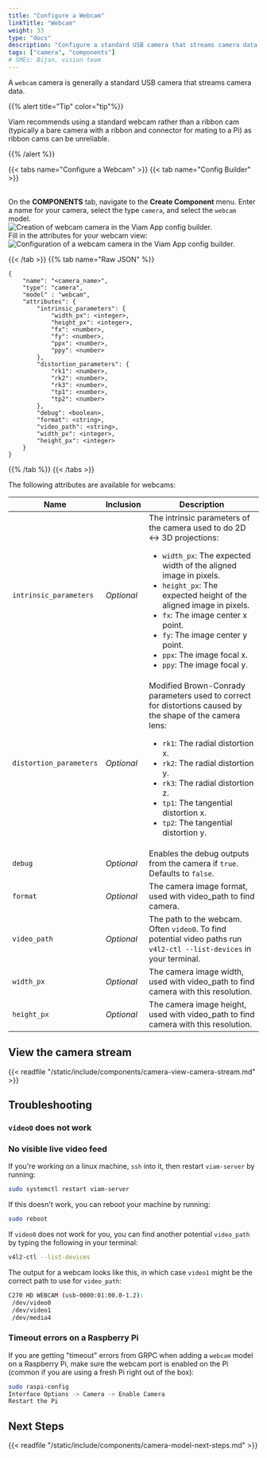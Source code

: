 ```yaml
---
title: "Configure a Webcam"
linkTitle: "Webcam"
weight: 33
type: "docs"
description: "Configure a standard USB camera that streams camera data."
tags: ["camera", "components"]
# SMEs: Bijan, vision team
---
```


A `webcam` camera is generally a standard USB camera that streams camera data.

{{% alert title="Tip" color="tip"%}}

Viam recommends using a standard webcam rather than a ribbon cam (typically a bare camera with a ribbon and connector for mating to a Pi) as ribbon cams can be unreliable.

{{% /alert %}}

{{< tabs name="Configure a Webcam" >}}
{{< tab name="Config Builder" >}}

<br>
On the <b>COMPONENTS</b> tab, navigate to the <b>Create Component</b> menu.
Enter a name for your camera, select the type <code>camera</code>, and select the <code>webcam</code> model.
<br>
<img src="../img/create-webcam.png" alt="Creation of webcam camera in the Viam App config builder." />
<br>
Fill in the attributes for your webcam view:
<br>
<img src="../img/configure-webcam.png" alt="Configuration of a webcam camera in the Viam App config builder." />
<br>

{{< /tab >}}
{{% tab name="Raw JSON" %}}

```json-viam {class="line-numbers linkable-line-numbers"}
{
    "name": "<camera_name>",
    "type": "camera",
    "model" : "webcam",
    "attributes": {
        "intrinsic_parameters": {
            "width_px": <integer>,
            "height_px": <integer>,
            "fx": <number>,
            "fy": <number>,
            "ppx": <number>,
            "ppy": <number>
        },
        "distortion_parameters": {
            "rk1": <number>,
            "rk2": <number>,
            "rk3": <number>,
            "tp1": <number>,
            "tp2": <number>
        },
        "debug": <boolean>,
        "format": <string>,
        "video_path": <string>,
        "width_px": <integer>,
        "height_px": <integer>
    }
}
```

{{% /tab %}}
{{< /tabs >}}

The following attributes are available for webcams:

| Name | Inclusion | Description |
| ---- | --------- | ----------- |
| `intrinsic_parameters` | *Optional* | The intrinsic parameters of the camera used to do 2D <-> 3D projections: <ul> <li> <code>width_px</code>: The expected width of the aligned image in pixels. </li> <li> <code>height_px</code>: The expected height of the aligned image in pixels. </li> <li> <code>fx</code>: The image center x point. </li> <li> <code>fy</code>: The image center y point. </li> <li> <code>ppx</code>: The image focal x. </li> <li> <code>ppy</code>: The image focal y. </li> </ul> |
| `distortion_parameters` | *Optional* | Modified Brown-Conrady parameters used to correct for distortions caused by the shape of the camera lens: <ul> <li> <code>rk1</code>: The radial distortion x. </li> <li> <code>rk2</code>: The radial distortion y. </li> <li> <code>rk3</code>: The radial distortion z. </li> <li> <code>tp1</code>: The tangential distortion x. </li> <li> <code>tp2</code>: The tangential distortion y. </li> </ul> |
| `debug` | *Optional* | Enables the debug outputs from the camera if `true`. Defaults to `false`. |
| `format` | *Optional* | The camera image format, used with video_path to find camera. |
| `video_path` | *Optional* | The path to the webcam. Often `video0`. To find potential video paths run `v4l2-ctl --list-devices` in your terminal. |
| `width_px` | *Optional* | The camera image width, used with video_path to find camera with this resolution. |
| `height_px` | *Optional* | The camera image height, used with video_path to find camera with this resolution. |

## View the camera stream

{{< readfile "/static/include/components/camera-view-camera-stream.md" >}}

## Troubleshooting

### `video0` does not work

### No visible live video feed

If you're working on a linux machine, `ssh` into it, then restart `viam-server` by running:

```bash
sudo systemctl restart viam-server
```

If this doesn't work, you can reboot your machine by running:

```bash
sudo reboot
```

If `video0` does not work for you, you can find another potential `video_path` by typing the following in your terminal:

```bash
v4l2-ctl --list-devices
```

The output for a webcam looks like this, in which case `video1` might be the correct path to use for `video_path`:

```bash
C270 HD WEBCAM (usb-0000:01:00.0-1.2):
 /dev/video0
 /dev/video1
 /dev/media4
```

### Timeout errors on a Raspberry Pi

If you are getting "timeout" errors from GRPC when adding a `webcam` model on a Raspberry Pi, make sure the webcam port is enabled on the Pi (common if you are using a fresh Pi right out of the box):

```bash
sudo raspi-config
Interface Options -> Camera -> Enable Camera
Restart the Pi
```

## Next Steps

{{< readfile "/static/include/components/camera-model-next-steps.md" >}}
